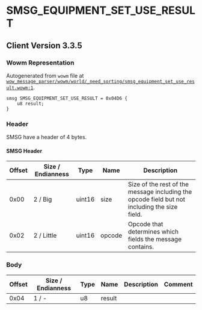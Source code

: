 # SMSG_EQUIPMENT_SET_USE_RESULT

## Client Version 3.3.5

### Wowm Representation

Autogenerated from `wowm` file at [`wow_message_parser/wowm/world/_need_sorting/smsg_equipment_set_use_result.wowm:1`](https://github.com/gtker/wow_messages/tree/main/wow_message_parser/wowm/world/_need_sorting/smsg_equipment_set_use_result.wowm#L1).
```rust,ignore
smsg SMSG_EQUIPMENT_SET_USE_RESULT = 0x04D6 {
    u8 result;
}
```
### Header

SMSG have a header of 4 bytes.

#### SMSG Header

| Offset | Size / Endianness | Type   | Name   | Description |
| ------ | ----------------- | ------ | ------ | ----------- |
| 0x00   | 2 / Big           | uint16 | size   | Size of the rest of the message including the opcode field but not including the size field.|
| 0x02   | 2 / Little        | uint16 | opcode | Opcode that determines which fields the message contains.|

### Body

| Offset | Size / Endianness | Type | Name | Description | Comment |
| ------ | ----------------- | ---- | ---- | ----------- | ------- |
| 0x04 | 1 / - | u8 | result |  |  |

